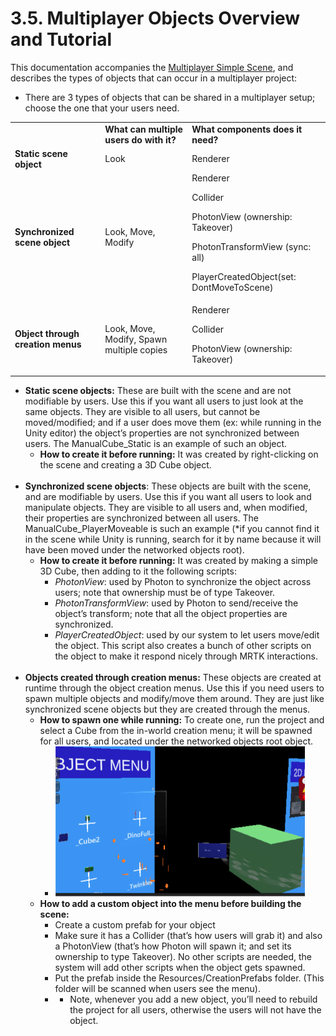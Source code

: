 # 3.5. Multiplayer Objects Overview and Tutorial

This documentation accompanies the [Multiplayer Simple Scene](./2.1_Sample_Scenes.md), and describes the types of objects that can occur in a multiplayer project:



* There are 3 types of objects that can be shared in a multiplayer setup; choose the one that your users need.

<table>
  <tr>
   <td>
   </td>
   <td>
<strong>What can multiple users do with it?</strong>
   </td>
   <td><strong>What components does it need?</strong>
   </td>
  </tr>
  <tr>
   <td><strong>Static scene object</strong>
   </td>
   <td>Look
   </td>
   <td>Renderer
   </td>
  </tr>
  <tr>
   <td><strong>Synchronized scene object</strong>
   </td>
   <td>Look, Move, Modify
   </td>
   <td>Renderer
<p>
Collider
<p>
PhotonView (ownership: Takeover)
<p>
PhotonTransformView (sync: all)
<p>
PlayerCreatedObject(set: DontMoveToScene)

   </td>
  </tr>
  <tr>
   <td><strong>Object through creation menus</strong>
   </td>
   <td>Look, Move, Modify, Spawn multiple copies
   </td>
   <td>Renderer
<p>
Collider
<p>
PhotonView (ownership: Takeover)
   </td>
  </tr>
</table>




* **Static scene objects:** These are built with the scene and are not modifiable by users. Use this if you want all users to just look at the same objects. They are visible to all users, but cannot be moved/modified; and if a user does move them (ex: while running in the Unity editor) the object’s properties are not synchronized between users. The ManualCube_Static is an example of such an object.
     * **How to create it before running:** It was created by right-clicking on the scene and creating a 3D Cube object.
     </br></br>
* **Synchronized scene objects**: These objects are built with the scene, and are modifiable by users. Use this if you want all users to look and manipulate objects. They are visible to all users and, when modified, their properties are synchronized between all users. The ManualCube_PlayerMoveable is such an example (*if you cannot find it in the scene while Unity is running, search for it by name because it will have been moved under the networked objects root). 
     * **How to create it before running:** It was created by making a simple 3D Cube, then adding to it the following scripts:
          * _PhotonView_: used by Photon to synchronize the object across users; note that ownership must be of type Takeover.
          * _PhotonTransformView_: used by Photon to send/receive the object’s transform; note that all the object properties are synchronized.
          * _PlayerCreatedObject_: used by our system to let users move/edit the object. This script also creates a bunch of other scripts on the object to make it respond nicely through MRTK interactions.
          </br></br>
* **Objects created through creation menus:** These objects are created at runtime through the object creation menus. Use this if you need users to spawn multiple objects and modify/move them around. They are just like synchronized scene objects but they are created through the menus. 
  * **How to spawn one while running:** To create one, run the project and select a Cube from the in-world creation menu; it will be spawned for all users, and located under the networked objects root object.
      * <picture><img src="./Images/object_menuu.png" width= "400" height="240"></picture>
  * **How to add a custom object into the menu before building the scene:**
      * Create a custom prefab for your object
      * Make sure it has a Collider (that’s how users will grab it) and also a PhotonView (that’s how Photon will spawn it; and set its ownership to type Takeover). No other scripts are needed, the system will add other scripts when the object gets spawned.
      * Put the prefab inside the Resources/CreationPrefabs folder. (This folder will be scanned when users see the menu).
      * * Note, whenever you add a new object, you’ll need to rebuild the project for all users, otherwise the users will not have the object.  
            



  

